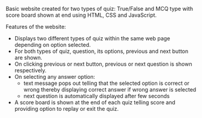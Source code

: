 
Basic website created for two types of quiz: True/False and MCQ type with score board shown at end using HTML, CSS and JavaScript.

Features of the website:
- Displays two different types of quiz within the same web page depending on option selected.
- For both types of quiz, question, its options, previous and next button are shown.
- On clicking previous or next button, previous or next question is shown respectively.
- On selecting any answer option: 
     - text message pops out telling that the selected option is correct or wrong thereby displaying correct answer if wrong answer is selected
     - next question is automatically displayed after few seconds
- A score board is shown at the end of each quiz telling score and providing option to replay or exit the quiz.     
